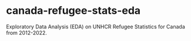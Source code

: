 # canada-refugee-stats-eda
Exploratory Data Analysis (EDA) on UNHCR Refugee Statistics for Canada from 2012-2022.
